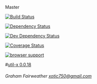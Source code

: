 Master

[![Build Status](https://travis-ci.org/Xotic750/util-x.png?branch=master)](https://travis-ci.org/Xotic750/util-x  "Build Status on Travis CI")

[![Dependency Status](https://david-dm.org/Xotic750/util-x.png)](https://david-dm.org/Xotic750/util-x#info=dependencies&view=table "Dependency Status on David")

[![Dev Dependency Status](https://david-dm.org/Xotic750/util-x/dev-status.png)](https://david-dm.org/Xotic750/util-x#info=devDependencies&view=table "Dev Dependency Status on David")

[![Coverage Status](https://coveralls.io/repos/Xotic750/util-x/badge.png?branch=master)](https://coveralls.io/r/Xotic750/util-x?branch=master "Coverage status on Coveralls")

[![browser support](https://ci.testling.com/Xotic750/util-x.png)](https://ci.testling.com/Xotic750/util-x 'Browser support on Testling CI')

#[util-x 0.0.18](http://xotic750.github.io/util-x/)
###### Graham Fairweather <xotic750@gmail.com>
